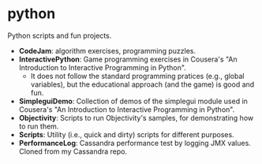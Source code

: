 python
======

Python scripts and fun projects.

* **CodeJam**: algorithm exercises, programming puzzles.
* **InteractivePython**: Game programming exercises in Cousera's "An Introduction to Interactive Programming in Python". 
  * It does not follow the standard programming pratices (e.g., global variables), but the educational approach (and the game) is good and fun.
* **SimpleguiDemo**: Collection of demos of the simplegui module used in Cousera's "An Introduction to Interactive Programming in Python".
* **Objectivity**: Scripts to run Objectivity's samples, for demonstrating how to run them.
* **Scripts**: Utility (i.e., quick and dirty) scripts for different purposes.
* **PerformanceLog**: Cassandra performance test by logging JMX values. Cloned from my Cassandra repo.
